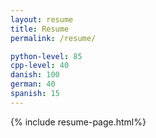 ```yaml
---
layout: resume
title: Resume
permalink: /resume/

python-level: 85
cpp-level: 40
danish: 100
german: 40
spanish: 15
---
```

{% include resume-page.html%}
